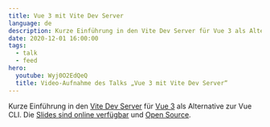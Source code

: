 ```yaml
---
title: Vue 3 mit Vite Dev Server
language: de
description: Kurze Einführung in den Vite Dev Server für Vue 3 als Alternative zur Vue CLI.
date: 2020-12-01 16:00:00
tags:
  - talk
  - feed
hero:
  youtube: Wyj0O2EdQeQ
  title: Video-Aufnahme des Talks „Vue 3 mit Vite Dev Server“
---
```


Kurze Einführung in den [Vite Dev Server](https://vitejs.dev) für [Vue 3](https://vuejs.org) als Alternative zur Vue CLI. Die [Slides sind online verfügbar](https://vite.talks.fynn.be) und [Open Source](https://github.com/mvsde/vue-3-mit-vite-dev-server).
